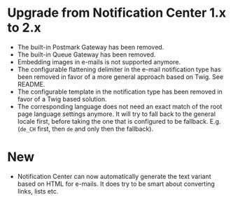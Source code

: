 # Upgrade from Notification Center 1.x to 2.x

* The built-in Postmark Gateway has been removed.
* The built-in Queue Gateway has been removed.
* Embedding images in e-mails is not supported anymore.
* The configurable flattening delimiter in the e-mail notification type has been removed in favor of
  a more general approach based on Twig. See README.
* The configurable template in the notification type has been removed in favor of a Twig based solution.
* The corresponding language does not need an exact match of the root page language settings
  anymore. It will try to fall back to the general locale first, before taking the one that is
  configured to be fallback. E.g. (`de_CH` first, then `de` and only then the fallback).

# New

* Notification Center can now automatically generate the text variant based on HTML for e-mails. It
  does try to be smart about converting links, lists etc.